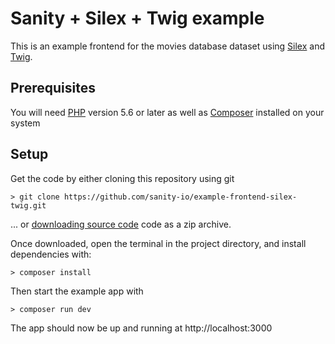 Sanity + Silex + Twig example
===

This is an example frontend for the movies database dataset using [Silex](https://silex.symfony.com) and [Twig](https://twig.symfony.com).

## Prerequisites

You will need [PHP](http://php.net) version 5.6 or later as well as [Composer](https://getcomposer.org) installed on your system

## Setup

Get the code by either cloning this repository using git

    > git clone https://github.com/sanity-io/example-frontend-silex-twig.git

... or [downloading source code](https://github.com/sanity-io/example-frontend-silex-twig/archive/master.zip) code as a zip archive.

Once downloaded, open the terminal in the project directory, and install dependencies with:

    > composer install

Then start the example app with

    > composer run dev

The app should now be up and running at http://localhost:3000
